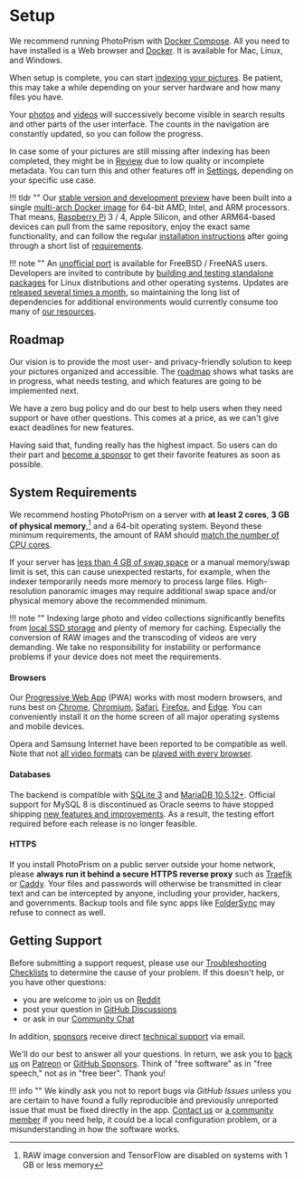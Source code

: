 # Setup

We recommend running PhotoPrism with [Docker Compose](docker-compose.md).
All you need to have installed is a Web browser and 
[Docker](https://store.docker.com/search?type=edition&offering=community). 
It is available for Mac, Linux, and Windows.

When setup is complete, you can start [indexing your pictures](../user-guide/library/index.md).
Be patient, this may take a while depending on your server hardware and how many files you have.

Your [photos](../user-guide/organize/browse.md) and [videos](../user-guide/organize/video.md) 
will successively become visible in search results and other parts of the user interface.
The counts in the navigation are constantly updated, so you can follow the progress.

In case some of your pictures are still missing after indexing has been completed, 
they might be in [Review](../user-guide/organize/review.md) due to low quality or incomplete metadata. 
You can turn this and other features off in [Settings](../user-guide/settings/general.md), 
depending on your specific use case.

!!! tldr ""
    Our [stable version and development preview](https://docs.photoprism.app/release-notes/) have been built into a
    single [multi-arch Docker image](https://hub.docker.com/r/photoprism/photoprism) for 64-bit AMD, Intel,
    and ARM processors. That means, [Raspberry Pi](raspberry-pi.md) 3 / 4, Apple Silicon, and other ARM64-based
    devices can pull from the same repository, enjoy the exact same functionality, and can follow the regular
    [installation instructions](docker-compose.md) after going through a short list of [requirements](raspberry-pi.md).

!!! note ""
    An [unofficial port](https://docs.photoprism.app/getting-started/freebsd/) is available for FreeBSD / FreeNAS users.
    Developers are invited to contribute by [building and testing standalone packages](https://docs.photoprism.app/developer-guide/)
    for Linux distributions and other operating systems. 
    Updates are [released several times a month](https://docs.photoprism.app/release-notes/), so maintaining the long list of dependencies for additional environments would currently consume too many of [our resources](https://docs.photoprism.app/funding/).

## Roadmap ##

Our vision is to provide the most user- and privacy-friendly solution to keep your pictures organized and accessible.
The [roadmap](https://github.com/photoprism/photoprism/projects/5) shows what tasks are in progress, 
what needs testing, and which features are going to be implemented next.

We have a zero bug policy and do our best to help users when they need support or have other questions.
This comes at a price, as we can't give exact deadlines for new features.

Having said that, funding really has the highest impact. So users can do their part and
[become a sponsor](../funding.md) to get their favorite features as soon as possible.

## System Requirements ##

We recommend hosting PhotoPrism on a server with **at least 2 cores**, **3 GB of physical memory**,[^1] and
a 64-bit operating system. Beyond these minimum requirements, the amount of RAM should [match the number of CPU cores](troubleshooting/performance.md#memory).

If your server has [less than 4 GB of swap space](troubleshooting/docker.md#adding-swap) or a manual
memory/swap limit is set, this can cause unexpected restarts, for example, when the indexer temporarily
needs more memory to process large files. High-resolution panoramic images may require additional swap space
and/or physical memory above the recommended minimum.

!!! note ""
    Indexing large photo and video collections significantly benefits from [local SSD storage](troubleshooting/performance.md#storage)
    and plenty of memory for caching. Especially the conversion of RAW images and the transcoding of videos are very demanding.
    We take no responsibility for instability or performance problems if your device does not meet the requirements.

#### Browsers ####

Our [Progressive Web App](../user-guide/pwa.md) (PWA) works with most modern browsers, and runs best on [Chrome](https://www.google.com/chrome/), [Chromium](https://www.chromium.org/getting-involved/download-chromium), [Safari](https://www.apple.com/safari/), [Firefox](https://www.mozilla.org/en-US/firefox/all/#product-desktop-release), and [Edge](https://www.microsoft.com/en-us/edge).
You can conveniently install it on the home screen of all major operating systems and mobile devices.

Opera and Samsung Internet have been reported to be compatible as well.
Note that not [all video formats](https://caniuse.com/?search=video%20format) can be [played with every browser](troubleshooting/browsers.md).

#### Databases ####

The backend is compatible with [SQLite 3](https://www.sqlite.org/) and [MariaDB 10.5.12+](https://mariadb.org/).
Official support for MySQL 8 is discontinued as Oracle seems to have stopped shipping [new features and improvements](https://github.com/photoprism/photoprism/issues/1764). As a result, the testing effort required before each release is no longer feasible.

#### HTTPS ####

If you install PhotoPrism on a public server outside your home network, please **always run it behind a secure HTTPS reverse proxy** such as [Traefik](proxies/traefik.md) or [Caddy](proxies/caddy-2.md).
Your files and passwords will otherwise be transmitted in clear text and can be intercepted by anyone, 
including your provider, hackers, and governments. Backup tools and file sync apps like [FolderSync](https://www.tacit.dk/foldersync/faq/#i-can-not-connect-to-a-non-https-webdav-server-why) 
may refuse to connect as well.

## Getting Support ##

Before submitting a support request, please use our [Troubleshooting Checklists](../getting-started/troubleshooting/index.md)
to determine the cause of your problem. If this doesn't help, or you have other questions:

- you are welcome to join us on [Reddit](https://www.reddit.com/r/photoprism/)
- post your question in [GitHub Discussions](https://github.com/photoprism/photoprism/discussions)
- or ask in our [Community Chat](https://gitter.im/browseyourlife/community)

In addition, [sponsors](../funding.md) receive direct [technical support](https://photoprism.app/contact) via email.

We'll do our best to answer all your questions. In return, we ask you to [back us](../funding.md) on [Patreon](https://www.patreon.com/photoprism) or [GitHub Sponsors](https://github.com/sponsors/photoprism).
Think of "free software" as in "free speech," not as in "free beer". Thank you!

!!! info ""
    We kindly ask you not to report bugs via *GitHub Issues* unless you are certain to have found a fully reproducible and previously unreported issue that must be fixed directly in the app.
    [Contact us](https://photoprism.app/contact) or [a community member](https://github.com/photoprism/photoprism/discussions)
    if you need help, it could be a local configuration problem, or a misunderstanding in how the software works.

[^1]: RAW image conversion and TensorFlow are disabled on systems with 1 GB or less memory